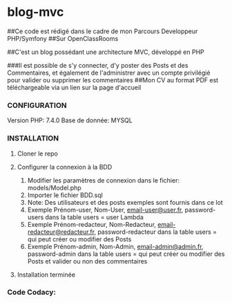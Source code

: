 # blog-mvc

##Ce code est rédigé dans le cadre de mon Parcours Developpeur PHP/Symfony
##Sur OpenClassRooms

##C'est un blog possédant une architecture MVC, développé en PHP

###Il est possible de s'y connecter, d'y poster des Posts et des Commentaires, et également de l'administrer avec un compte privilégié pour valider ou supprimer les commentaires
##Mon CV au format PDF est téléchargeable via un lien sur la page d'accueil

### CONFIGURATION ###

Version PHP: 7.4.0
Base de donnée: MYSQL

### INSTALLATION ###

1. Cloner le repo
2. Configurer la connexion à la BDD
    1. Modifier les paramètres de connexion dans le fichier: models/Model.php
    2. Importer le fichier BDD.sql
    3. Note: Des utilisateurs et des posts exemples sont fournis dans ce lot
    4. Exemple Prénom-user, Nom-User, email-user@user.fr, password-users dans la table users = user Lambda
    5. Exemple Prénom-redacteur, Nom-Redacteur, email-redacteur@redacteur.fr, password-redacteur dans la table users = qui peut créer ou modifier des Posts
    6. Exemple Prénom-admin, Nom-Admin, email-admin@admin.fr, password-admin dans la table users = qui peut créer ou modifier des Posts et valider ou non des commentaires
    
3. Installation terminée

### Code Codacy: ### 

    
